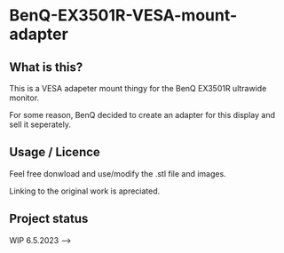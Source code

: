 # BenQ-EX3501R-VESA-mount-adapter

## What is this?
This is a VESA adapeter mount thingy for the BenQ EX3501R ultrawide monitor.

For some reason, BenQ decided to create an adapter for this display and sell it seperately.

## Usage / Licence 
Feel free donwload and use/modify the .stl file and images.

Linking to the original work is apreciated.

## Project status
WIP 6.5.2023 -->
